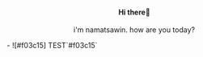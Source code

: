 <h4 align="center" color="red">Hi there<span>👋</span></h4>
<p align="center">i'm namatsawin. how are you today?</p>
- ![#f03c15] TEST`#f03c15`


<!--
**carezaza/carezaza** is a ✨ _special_ ✨ repository because its `README.md` (this file) appears on your GitHub profile.

Here are some ideas to get you started:

- 🔭 I’m currently working on ...
- 🌱 I’m currently learning ...
- 👯 I’m looking to collaborate on ...
- 🤔 I’m looking for help with ...
- 💬 Ask me about ...
- 📫 How to reach me: ...
- 😄 Pronouns: ...
- ⚡ Fun fact: ...
-->
